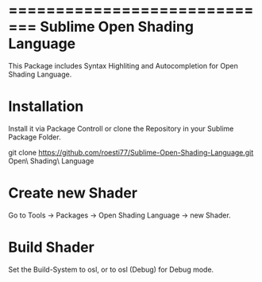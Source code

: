 =============================
Sublime Open Shading Language
=============================

This Package includes Syntax Highliting and Autocompletion for Open Shading Language.

Installation
============
Install it via Package Controll or clone the Repository in your Sublime Package Folder.

git clone https://github.com/roesti77/Sublime-Open-Shading-Language.git Open\ Shading\ Language

Create new Shader
=================
Go to Tools -> Packages -> Open Shading Language -> new Shader.

Build Shader
============
Set the Build-System to osl, or to osl (Debug) for Debug mode.

